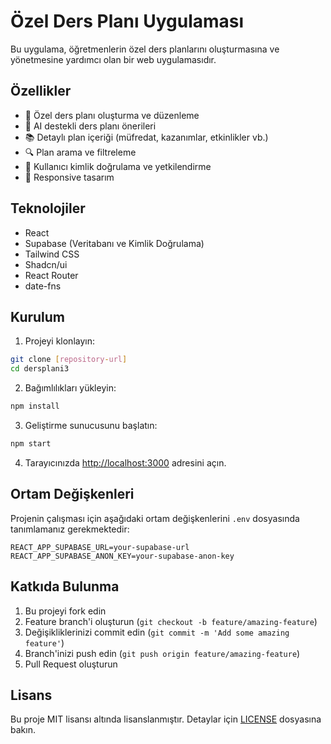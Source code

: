 # Özel Ders Planı Uygulaması

Bu uygulama, öğretmenlerin özel ders planlarını oluşturmasına ve yönetmesine yardımcı olan bir web uygulamasıdır.

## Özellikler

- 📝 Özel ders planı oluşturma ve düzenleme
- 🤖 AI destekli ders planı önerileri
- 📚 Detaylı plan içeriği (müfredat, kazanımlar, etkinlikler vb.)
- 🔍 Plan arama ve filtreleme
- 👤 Kullanıcı kimlik doğrulama ve yetkilendirme
- 📱 Responsive tasarım

## Teknolojiler

- React
- Supabase (Veritabanı ve Kimlik Doğrulama)
- Tailwind CSS
- Shadcn/ui
- React Router
- date-fns

## Kurulum

1. Projeyi klonlayın:
```bash
git clone [repository-url]
cd dersplani3
```

2. Bağımlılıkları yükleyin:
```bash
npm install
```

3. Geliştirme sunucusunu başlatın:
```bash
npm start
```

4. Tarayıcınızda [http://localhost:3000](http://localhost:3000) adresini açın.

## Ortam Değişkenleri

Projenin çalışması için aşağıdaki ortam değişkenlerini `.env` dosyasında tanımlamanız gerekmektedir:

```env
REACT_APP_SUPABASE_URL=your-supabase-url
REACT_APP_SUPABASE_ANON_KEY=your-supabase-anon-key
```

## Katkıda Bulunma

1. Bu projeyi fork edin
2. Feature branch'i oluşturun (`git checkout -b feature/amazing-feature`)
3. Değişikliklerinizi commit edin (`git commit -m 'Add some amazing feature'`)
4. Branch'inizi push edin (`git push origin feature/amazing-feature`)
5. Pull Request oluşturun

## Lisans

Bu proje MIT lisansı altında lisanslanmıştır. Detaylar için [LICENSE](LICENSE) dosyasına bakın. 